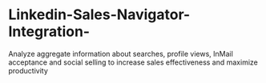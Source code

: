 # Linkedin-Sales-Navigator-Integration-
Analyze aggregate information about searches, profile views, InMail acceptance and social selling to increase sales effectiveness and maximize productivity
